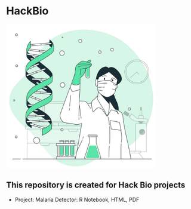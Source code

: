 # HackBio

<img src="https://github.com/siniorone/HackBio/blob/main/banner.jpg?raw=true" width="400">

## This repository is created for Hack Bio projects
* Project: Malaria Detector: R Notebook, HTML, PDF

